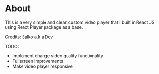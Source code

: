 # About

This is a very simple and clean custom video player that I built in React JS using React Player package as a base.

Credits: Salko a.k.a Dev

TODO:

- Implement change video quality functionality
- Fullscreen improvements
- Make video player responsive
